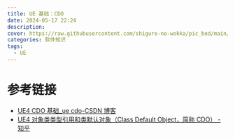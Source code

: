 ```yaml
---
title: UE 基础：CDO
date: 2024-05-17 22:24
description: 
cover: https://raw.githubusercontent.com/shigure-no-wokka/pic_bed/main/imgs/family_engine.jpg
categories: 软件知识
tags:
  - UE
---
```





# 参考链接
- [UE4 CDO 基础\_ue cdo-CSDN 博客](https://blog.csdn.net/zzZZ20150101/article/details/119605557)
- [UE4 对象类类型引用和类默认对象（Class Default Object，简称 CDO） - 知乎](https://zhuanlan.zhihu.com/p/61317489)